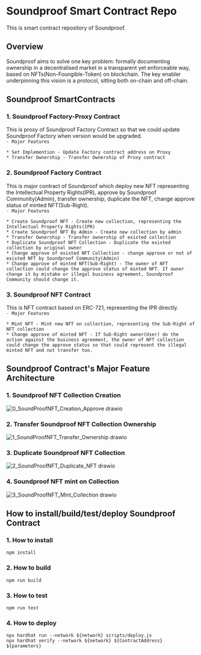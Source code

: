 # Soundproof Smart Contract Repo

This is smart contract repository of Soundproof.
## Overview
Soundproof aims to solve one key problem: formally documenting ownership in a decentralised market in a transparent yet enforceable way, based on NFTs(Non-Foungible-Token) on blockchain. The key enabler underpinning this vision is a protocol, sitting both on-chain and off-chain.

## Soundproof SmartContracts
### 1. Soundproof Factory-Proxy Contract
This is proxy of Soundproof Factory Contract so that we could update Soundproof Factory when version would be upgraded. <br>
`- Major Features`
```
* Set Implemention - Update Factory contract address on Proxy
* Transfer Ownership - Transfer Ownership of Proxy contract
```
### 2. Soundproof Factory Contract
This is major contract of Soundproof which deploy new NFT representing the Intellectual Property Rights(IPR), approve by Soundproof Community(Admin), transfer ownership, duplicate the NFT, change approve status of minted NFT(Sub-Right).<br>
`- Major Features`
```
* Create Soundproof NFT - Create new collection, representing the Intellectual Property Rights(IPR)
* Create Soundproof NFT By Admin - Create new collection by admin
* Transfer Ownership - Transfer ownership of existed collection
* Duplicate Soundproof NFT Collection - Duplicate the existed collection by original owner
* Change approve of existed NFT Collection - change approve or not of existed NFT by Soundproof Community(Admin)
* Change approve of minted NFT(Sub-Right) - The owner of NFT collection could change the approve status of minted NFT. If owner change it by mistake or illegal business agreement, Soundproof Community should change it.
```
### 3. Soundproof NFT Contract
This is NFT contract based on ERC-721, representing the IPR directly. <br>
`- Major Features`
```
* Mint NFT - Mint new NFT on collection, representing the Sub-Right of NFT collection
* Change approve of minted NFT - If Sub-Right owner(User) do the action against the business agreement, the owner of NFT collection could change the approve status so that could represent the illegal minted NFT and not transfer too.
```

## Soundproof Contract's Major Feature Architecture
### 1. Soundproof NFT Collection Creation
![0_SoundProofNFT_Creation_Approve drawio](https://user-images.githubusercontent.com/56916797/196791514-1707d58e-7093-4720-a65d-f0637421decc.png)
### 2. Transfer Soundproof NFT Collection Ownership
![1_SoundProofNFT_Transfer_Ownership drawio](https://user-images.githubusercontent.com/56916797/196791540-21a3b03a-423e-4ddc-9081-7edc6e3af4c8.png)
### 3. Duplicate Soundproof NFT Collection
![2_SoundProofNFT_Duplicate_NFT drawio](https://user-images.githubusercontent.com/56916797/196791565-eb42f351-ecd1-4cfd-9311-0df48bcd412c.png)
### 4. Soundproof NFT mint on Collection
![3_SoundProofNFT_Mint_Collection drawio](https://user-images.githubusercontent.com/56916797/196791617-35dca88b-7095-4e59-94b9-9bd095cea377.png)

## How to install/build/test/deploy Soundproof Contract
### 1. How to install
```
npm install
```
### 2. How to build
```
npm run build
```
### 3. How to test
```
npm run test
```
### 4. How to deploy
```
npx hardhat run --network ${network} scripts/deploy.js
npx hardhat verify --network ${network} ${ContractAddress} ${parameters}
```
